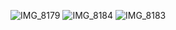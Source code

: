 ![IMG_8179](https://user-images.githubusercontent.com/14957489/226219844-fe27efbd-3f7f-467d-937a-abf581043c64.jpg)
![IMG_8184](https://user-images.githubusercontent.com/14957489/226219850-3cf86f9c-921c-4896-9939-25c2bbb7edce.jpg)
![IMG_8183](https://user-images.githubusercontent.com/14957489/226219855-5c8cd4f6-9923-463c-9538-59be6bd637b2.jpg)
